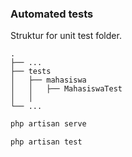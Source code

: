### Automated tests

Struktur for unit test folder.

    .
    ├── ...
    ├── tests                   
    │   ├── mahasiswa        
    │   │   ├── MahasiswaTest
    │   │
    └── ...


```bash
php artisan serve
```

```bash
php artisan test
```
